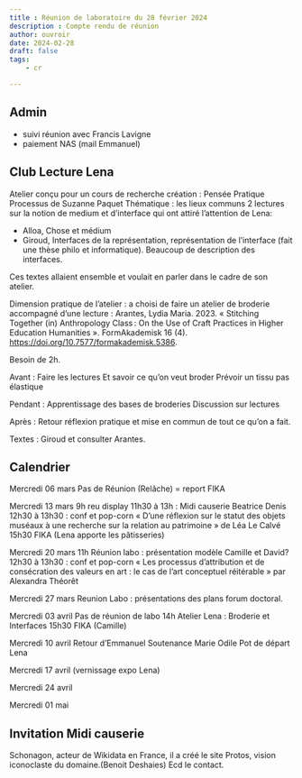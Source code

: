 ```yaml
---
title : Réunion de laboratoire du 28 février 2024
description : Compte rendu de réunion
author: ouvroir
date: 2024-02-28
draft: false
tags:
    - cr

---
```

## Admin

- suivi réunion avec Francis Lavigne
- paiement NAS (mail Emmanuel)

## Club Lecture Lena
Atelier conçu pour un cours de recherche création : Pensée Pratique Processus de Suzanne Paquet
Thématique : les lieux communs
2 lectures sur la notion de medium et d’interface qui ont attiré l’attention de Lena: 
- Alloa, Chose et médium
- Giroud, Interfaces de la représentation, représentation de l’interface (fait une thèse philo et informatique). Beaucoup de description des interfaces. 

Ces textes allaient ensemble et voulait en parler dans le cadre de son atelier. 

Dimension pratique de l’atelier : a choisi de faire un atelier de broderie accompagné d’une lecture  : 
Arantes, Lydia Maria. 2023. « Stitching Together (in) Anthropology Class : On the Use of Craft Practices in Higher Education Humanities ». FormAkademisk 16 (4). https://doi.org/10.7577/formakademisk.5386.

Besoin de 2h. 

Avant : 
Faire les lectures
Et savoir ce qu’on veut broder
Prévoir un tissu pas élastique

Pendant : 
Apprentissage des bases de broderies
Discussion sur lectures

Après : 
Retour réflexion pratique et mise en commun de tout ce qu’on a fait. 

Textes : Giroud et consulter Arantes.

## Calendrier

Mercredi 06 mars
Pas de Réunion (Relâche) = report FIKA

Mercredi 13 mars
9h reu display
11h30 à 13h : Midi causerie Beatrice Denis
12h30 à 13h30 : conf et pop-corn « D’une réflexion sur le statut des objets muséaux à une recherche sur la relation au patrimoine » de Léa Le Calvé 
15h30 FIKA (Lena apporte les pâtisseries)

Mercredi 20 mars
11h Réunion labo : présentation modèle Camille et David? 
12h30 à 13h30 : conf et pop-corn « Les processus d’attribution et de consécration des valeurs en art : le cas de l’art conceptuel réitérable » par Alexandra Théorêt

Mercredi 27 mars
Reunion Labo : présentations des plans forum doctoral. 

Mercredi 03 avril 
Pas de réunion de labo 
14h Atelier Lena : Broderie et Interfaces
15h30 FIKA (Camille)

Mercredi 10 avril 
Retour d’Emmanuel
Soutenance Marie Odile
Pot de départ Lena

Mercredi 17 avril
(vernissage expo Lena)

Mercredi 24 avril 

Mercredi 01 mai


## Invitation Midi causerie
Schonagon, acteur de Wikidata en France, il a créé le site Protos, vision iconoclaste du domaine.(Benoit Deshaies)
Ecd le contact. 
